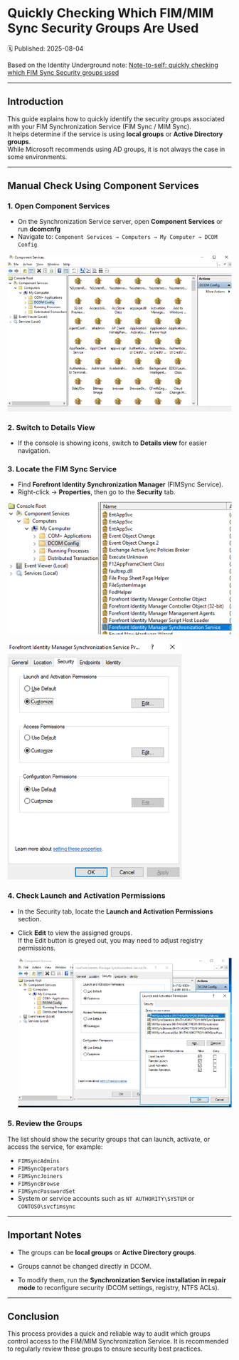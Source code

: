# Quickly Checking Which FIM/MIM Sync Security Groups Are Used
🗓️ Published: 2025-08-04  

Based on the Identity Underground note: [Note-to-self: quickly checking which FIM Sync Security groups used](https://identityunderground.wordpress.com/2015/09/15/note-to-self-quickly-checking-which-fim-sync-security-groups-used/)

---

## Introduction

This guide explains how to quickly identify the security groups associated with your FIM Synchronization Service (FIM Sync / MIM Sync).  
It helps determine if the service is using **local groups** or **Active Directory groups**.  
While Microsoft recommends using AD groups, it is not always the case in some environments.

---

## Manual Check Using Component Services

### 1. Open Component Services
- On the Synchronization Service server, open **Component Services** or run **dcomcnfg**
- Navigate to: `Component Services → Computers → My Computer → DCOM Config`

![](assets/Quickly%20Checking%20Which%20FIM%20MIM%20Sync%20Security%20Groups%20Are%20Used/2025-08-05-00-53-46.png)

### 2. Switch to Details View
- If the console is showing icons, switch to **Details view** for easier navigation.

### 3. Locate the FIM Sync Service
- Find **Forefront Identity Synchronization Manager** (FIMSync Service).
- Right-click → **Properties**, then go to the **Security** tab.

![](assets/Quickly%20Checking%20Which%20FIM%20MIM%20Sync%20Security%20Groups%20Are%20Used/2025-08-05-00-54-11.png)

![](assets/Quickly%20Checking%20Which%20FIM%20MIM%20Sync%20Security%20Groups%20Are%20Used/2025-08-05-00-54-35.png)

### 4. Check Launch and Activation Permissions
- In the Security tab, locate the **Launch and Activation Permissions** section.
- Click **Edit** to view the assigned groups.  
  If the Edit button is greyed out, you may need to adjust registry permissions.

  ![](assets/Quickly%20Checking%20Which%20FIM%20MIM%20Sync%20Security%20Groups%20Are%20Used/2025-08-05-00-55-11.png)

### 5. Review the Groups
The list should show the security groups that can launch, activate, or access the service, for example:
- `FIMSyncAdmins`
- `FIMSyncOperators`
- `FIMSyncJoiners`
- `FIMSyncBrowse`
- `FIMSyncPasswordSet`
- System or service accounts such as `NT AUTHORITY\SYSTEM` or `CONTOSO\svcfimsync`

---

## Important Notes

- The groups can be **local groups** or **Active Directory groups**.
- Groups cannot be changed directly in DCOM.  

- To modify them, run the **Synchronization Service installation in repair mode** to reconfigure security (DCOM settings, registry, NTFS ACLs).

---

## Conclusion

This process provides a quick and reliable way to audit which groups control access to the FIM/MIM Synchronization Service.
It is recommended to regularly review these groups to ensure security best practices.
